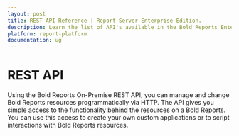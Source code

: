 ```yaml
---
layout: post
title: REST API Reference | Report Server Enterprise Edition.
description: Learn the list of API's available in the Bold Reports Enterprise Edition and how to use those Report Server APIs
platform: report-platform
documentation: ug
---
```


# REST API

Using the Bold Reports On-Premise REST API, you can manage and change Bold Reports resources programmatically via HTTP. The API gives you simple access to the functionality behind the resources on a Bold Reports. You can use this access to create your own custom applications or to script interactions with Bold Reports resources.